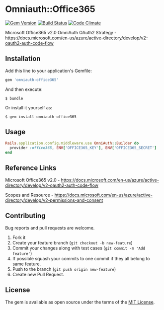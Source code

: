 # Omniauth::Office365 

[![Gem Version](https://badge.fury.io/rb/omniauth-office365.svg)](https://badge.fury.io/rb/omniauth-office365)
[![Build Status](https://travis-ci.org/simi/omniauth-office365.svg?branch=master)](https://travis-ci.org/simi/omniauth-office365)
[![Code Climate](https://codeclimate.com/github/suhaspan/omniauth-office365/badges/gpa.svg)](https://codeclimate.com/github/suhaspan/omniauth-office365)

Microsoft Office365 v2.0 OmniAuth OAuth2 Strategy - https://docs.microsoft.com/en-us/azure/active-directory/develop/v2-oauth2-auth-code-flow

## Installation

Add this line to your application's Gemfile:

```ruby
gem 'omniauth-office365'
```

And then execute:

    $ bundle

Or install it yourself as:

    $ gem install omniauth-office365

## Usage

```ruby
Rails.application.config.middleware.use OmniAuth::Builder do
  provider :office365, ENV['OFFICE365_KEY'], ENV['OFFICE365_SECRET']
end
```

## Reference Links
Microsoft Office365 v2.0 - https://docs.microsoft.com/en-us/azure/active-directory/develop/v2-oauth2-auth-code-flow

Scopes and Resource - https://docs.microsoft.com/en-us/azure/active-directory/develop/v2-permissions-and-consent


## Contributing

Bug reports and pull requests are welcome.

1. Fork it
2. Create your feature branch (`git checkout -b new-feature`)
3. Commit your changes along with test cases (`git commit -m 'Add feature'`)
4. If possible squash your commits to one commit if they all belong to same feature.
5. Push to the branch (`git push origin new-feature`)
6. Create new Pull Request.


## License

The gem is available as open source under the terms of the [MIT License](http://opensource.org/licenses/MIT).
